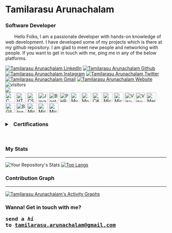# Tamilarasu Arunachalam
### **Software Developer**
&emsp;&emsp;Hello Folks, I am a passionate developer with hands-on knowledge of web development. I have developed some of my projects which is there at my github repository. I am glad to meet new people and networking with people. If you want to get in touch with me, ping me in any of the below platforms.
<br/>

[![Tamilarasu Arunachalam LinkedIn](https://img.shields.io/badge/linkedin-%230077B5.svg?&style=for-the-badge&logo=linkedin&logoColor=white)](https://www.linkedin.com/in/tamilarasu-arunachalam/?target=_blank)
[![Tamilarasu Arunachalam Github](https://img.shields.io/badge/GitHub-%2312100E.svg?&style=for-the-badge&logo=Github&logoColor=white)](https://www.github.com/Tamilarasu21/)
[![Tamilarasu Arunachalam Instagram](https://img.shields.io/badge/Instagram-%23E1306C.svg?&style=for-the-badge&logo=Instagram&logoColor=white)](https://www.instagram.com/tamil_arasu_a/)
[![Tamilarasu Arunachalam Twitter](https://img.shields.io/badge/twitter-%231DA1F2.svg?&style=for-the-badge&logo=twitter&logoColor=white)](https://twitter.com/tamilarasua21)
[![Tamilarasu Arunachalam Gmail](https://img.shields.io/badge/Gmail-%23C9C9C9.svg?&style=for-the-badge&logo=Gmail&logoColor=red)](mailto:tamilarasu.arunachalam@gmail.com)
[![Tamilarasu Arunachalam Website](https://img.shields.io/badge/Website-%23FCBA03.svg?&style=for-the-badge&logo=GoogleChrome&logoColor=black)](https://tamilarasu.me)
![visitors](https://visitor-badge.glitch.me/badge?page_id=Tamilarasu21.Tamilarasu21)<br/>
<img src="https://miro.medium.com/max/1360/0*gqO3slLmGb4mUeje.gif"><br/>
<img alt="C" height="30" src="https://img.icons8.com/color/2x/c-programming.png">
<img alt="HTML" height="30" src="https://img.icons8.com/color/2x/html-5.png">
<img alt="CSS" height="30" src="https://img.icons8.com/color/2x/css3.png">
<img alt="JavaScript" height="30" src="https://img.icons8.com/color/2x/javascript.png">
<img alt="Bootstrap" height="30" src="https://img.icons8.com/color/2x/bootstrap.png">
<img alt="PHP" height="30" src="https://img.icons8.com/dusk/2x/php-logo.png">
<img alt="MySQL" height="30" src="https://img.icons8.com/fluency/2x/mysql-logo.png">
<img alt="MongoDB" height="30" src="https://img.icons8.com/color/2x/mongodb.png">
<img alt="C#" height="30" src="https://img.icons8.com/color/2x/c-sharp-logo.png">
<img alt="Microsoft Dynamics-365" height="30" src="https://img.icons8.com/color/2x/dynamics-365.png">
<img alt="Microsoft Dynamics-365 CRM" height="30" src="https://img.icons8.com/ios-filled/2x/microsoft-dynamics-crm.png">
<img alt="Visual Studio" height="30" src="https://img.icons8.com/color/2x/visual-studio.png">
<img alt="Visual Studio Code" height="30" src="https://img.icons8.com/color/2x/visual-studio-code-2019.png">
<img alt="Markdown" height="30" src="https://img.icons8.com/ios-filled/2x/markdown.png">
<img alt="Git Bash" height="30" src="https://img.icons8.com/color/2x/git.png">
<img alt="Blogger" height="30" src="https://img.icons8.com/color/2x/blogger.png">
<img alt="Microsoft Word" height="30" src="https://img.icons8.com/color/2x/ms-word.png">
<img alt="Microsoft Excel" height="30" src="https://img.icons8.com/color/2x/microsoft-excel-2019.png">
<img alt="Microsoft PowerPoint" height="30" src="https://img.icons8.com/color/2x/ms-powerpoint.png">
<br/>
<h3><details>
  <summary><b>&nbsp;&nbsp;Certifications&nbsp;&nbsp;</b></summary>
  <br/>
  <img src="https://images.credly.com/images/2a6251f2-737b-4bf6-9190-d77570cc76fc/linkedin_thumb_CERT-Fundamentals-Power-Platform.png" height="75">
</details></h3>
<br/>

### **My Stats**
---
![Your Repository's Stats](https://github-readme-stats.vercel.app/api?username=Tamilarasu21&show_icons=true&hide_border=true&&count_private=true&include_all_commits=true)
[![Top Langs](https://github-readme-stats.vercel.app/api/top-langs/?username=Tamilarasu21&layout=compact)](https://github.com/Tamilarasu21/github-readme-stats)

### **Contribution Graph**
--- 
[![Tamilarasu Arunachalam's Activity Graphs](https://activity-graph.herokuapp.com/graph?username=Tamilarasu21&bg_color=1F222E&color=F8D866&line=F85D7F&point=FFFFFF&hide_border=false)](https://github.com/Tamilarasu21/github-readme-activity-graph)

### **Wanna! Get in touch with me?**<br/> <pre>**send a  _hi_  to** [**tamilarasu.arunachalam@gmail.com**](mailto:tamilarasu.arunachalam@gmail.com)</pre>
